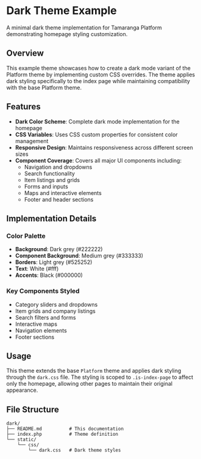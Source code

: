 # Dark Theme Example

A minimal dark theme implementation for Tamaranga Platform demonstrating homepage styling customization.

## Overview

This example theme showcases how to create a dark mode variant of the Platform theme by implementing custom CSS overrides. The theme applies dark styling specifically to the index page while maintaining compatibility with the base Platform theme.

## Features

- **Dark Color Scheme**: Complete dark mode implementation for the homepage
- **CSS Variables**: Uses CSS custom properties for consistent color management
- **Responsive Design**: Maintains responsiveness across different screen sizes
- **Component Coverage**: Covers all major UI components including:
  - Navigation and dropdowns
  - Search functionality
  - Item listings and grids
  - Forms and inputs
  - Maps and interactive elements
  - Footer and header sections

## Implementation Details

### Color Palette
- **Background**: Dark grey (#222222)
- **Component Background**: Medium grey (#333333) 
- **Borders**: Light grey (#525252)
- **Text**: White (#fff)
- **Accents**: Black (#000000)

### Key Components Styled
- Category sliders and dropdowns
- Item grids and company listings
- Search filters and forms
- Interactive maps
- Navigation elements
- Footer sections

## Usage

This theme extends the base `Platform` theme and applies dark styling through the `dark.css` file. The styling is scoped to `.is-index-page` to affect only the homepage, allowing other pages to maintain their original appearance.

## File Structure

```
dark/
├── README.md          # This documentation
├── index.php          # Theme definition
└── static/
    └── css/
        └── dark.css   # Dark theme styles
```